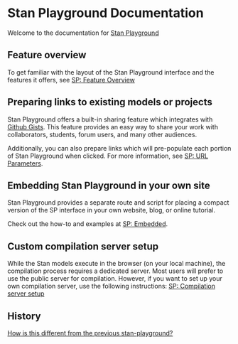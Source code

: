 # Stan Playground Documentation

Welcome to the documentation for [Stan Playground](https://stan-playground.flatironinstitute.org/)

## Feature overview

To get familiar with the layout of the Stan Playground interface and
the features it offers, see [SP: Feature Overview](./feature_overview.md)


## Preparing links to existing models or projects

Stan Playground offers a built-in sharing feature which integrates with
[Github Gists](https://docs.github.com/en/get-started/writing-on-github/editing-and-sharing-content-with-gists).
This feature provides an easy way to share your work with collaborators, students,
forum users, and many other audiences.

Additionally, you can also prepare links which will pre-populate each portion of
Stan Playground when clicked.
For more information, see [SP: URL Parameters](./url_parameters.md).

## Embedding Stan Playground in your own site

Stan Playground provides a separate route and script for placing a compact
version of the SP interface in your own website, blog, or online tutorial.

Check out the how-to and examples at [SP: Embedded](./stan_playground_embedded.md).

## Custom compilation server setup


While the Stan models execute in the browser (on your local machine), the compilation process requires a dedicated server.
Most users will prefer to use the public server for compilation.
However, if you want to set up your own compilation server, use the following instructions:
[SP: Compilation server setup](./compilation_server_setup.md)

## History

[How is this different from the previous stan-playground?](./previous_stan_playground.md)
